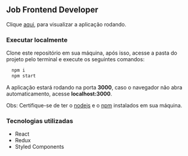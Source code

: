 ## Job Frontend Developer

Clique [aqui](https://tunadao1.github.io/job-frontend-developer), para visualizar a aplicação rodando.

### Executar localmente

Clone este repositório em sua máquina, após isso, acesse a pasta do projeto pelo terminal e execute os seguintes comandos:
```bash
  npm i
  npm start
```
A aplicação estará rodando na porta **3000**, caso o navegador não abra automaticamento, acesse **localhost:3000**.

Obs: Certifique-se de ter o [nodejs](https://nodejs.org/en/) e o [npm](https://www.npmjs.com/) instalados em sua máquina.

### Tecnologias utilizadas

- React
- Redux
- Styled Components